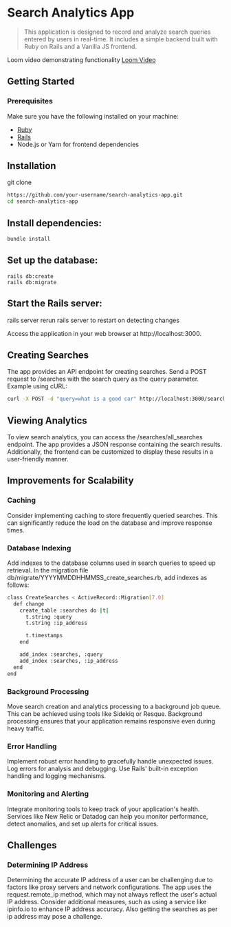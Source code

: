 # Search Analytics App

> This application is designed to record and analyze search queries entered by users in real-time. It includes a simple backend built with Ruby on Rails and a Vanilla JS frontend.

Loom video demonstrating functionality
[Loom Video](https://www.loom.com/share/1eb7a6d9163a45b09b038aca72e89f45)


## Getting Started
### Prerequisites
Make sure you have the following installed on your machine:
- [Ruby](https://www.ruby-lang.org/en/)
- [Rails](https://gorails.com/)
- Node.js or Yarn for frontend dependencies

## Installation
git clone
```sh
https://github.com/your-username/search-analytics-app.git
cd search-analytics-app
```
## Install dependencies:
```sh
bundle install
```
## Set up the database:
```
rails db:create
rails db:migrate
```
## Start the Rails server:
rails server
rerun rails server to restart on detecting changes

Access the application in your web browser at http://localhost:3000.


## Creating Searches
The app provides an API endpoint for creating searches. Send a POST request to /searches with the search query as the query parameter. Example using cURL:
```sh
curl -X POST -d "query=what is a good car" http://localhost:3000/searches
```

## Viewing Analytics
To view search analytics, you can access the /searches/all_searches endpoint. The app provides a JSON response containing the search results. Additionally, the frontend can be customized to display these results in a user-friendly manner.

## Improvements for Scalability

### Caching
Consider implementing caching to store frequently queried searches. This can significantly reduce the load on the database and improve response times.

### Database Indexing
Add indexes to the database columns used in search queries to speed up retrieval. In the migration file db/migrate/YYYYMMDDHHMMSS_create_searches.rb, add indexes as follows:

```sh
class CreateSearches < ActiveRecord::Migration[7.0]
  def change
    create_table :searches do |t|
      t.string :query
      t.string :ip_address

      t.timestamps
    end

    add_index :searches, :query
    add_index :searches, :ip_address
  end
end
```

### Background Processing
Move search creation and analytics processing to a background job queue. This can be achieved using tools like Sidekiq or Resque. Background processing ensures that your application remains responsive even during heavy traffic.

### Error Handling
Implement robust error handling to gracefully handle unexpected issues. Log errors for analysis and debugging. Use Rails' built-in exception handling and logging mechanisms.

### Monitoring and Alerting
Integrate monitoring tools to keep track of your application's health. Services like New Relic or Datadog can help you monitor performance, detect anomalies, and set up alerts for critical issues.

## Challenges
### Determining IP Address
Determining the accurate IP address of a user can be challenging due to factors like proxy servers and network configurations. The app uses the request.remote_ip method, which may not always reflect the user's actual IP address. Consider additional measures, such as using a service like ipinfo.io to enhance IP address accuracy. Also getting the searches as per ip address may pose a challenge.


